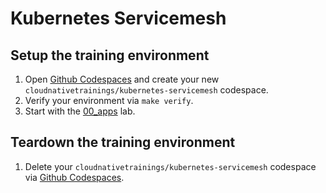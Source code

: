 # Kubernetes Servicemesh

## Setup the training environment

1. Open [Github Codespaces](https://github.com/codespaces) and create your new `cloudnativetrainings/kubernetes-servicemesh` codespace.
1. Verify your environment via `make verify`.
1. Start with the [00_apps](./00_apps/README.md) lab.

## Teardown the training environment

1. Delete your `cloudnativetrainings/kubernetes-servicemesh` codespace via [Github Codespaces](https://github.com/codespaces).
